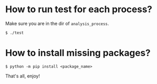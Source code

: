 # How to run test for each process?
Make sure you are in the dir of `analysis_process`.
```
$ ./test
```

# How to install missing packages?
```
$ python -m pip install <package_name>
```
That's all, enjoy!